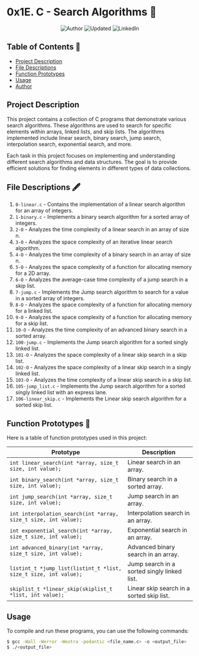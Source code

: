 # 0x1E. C - Search Algorithms 📖

<p align="center">
  <img src="https://img.shields.io/badge/Author-Chris Igebu-green" alt="Author">
  <img src="https://img.shields.io/badge/Updated-2023-10-10-white" alt="Updated">
  <img src="https://img.shields.io/badge/LinkedIn-christopher-igebu-green" alt="LinkedIn">
</p>

</p>

## Table of Contents 📑
- [Project Description](#project-description)
- [File Descriptions](#file-descriptions)
- [Function Prototypes](#function-prototypes)
- [Usage](#usage)
- [Author](#author)

## Project Description

This project contains a collection of C programs that demonstrate various search algorithms. These algorithms are used to search for specific elements within arrays, linked lists, and skip lists. The algorithms implemented include linear search, binary search, jump search, interpolation search, exponential search, and more.

Each task in this project focuses on implementing and understanding different search algorithms and data structures. The goal is to provide efficient solutions for finding elements in different types of data collections.

## File Descriptions 🖋

1. `0-linear.c` - Contains the implementation of a linear search algorithm for an array of integers.
2. `1-binary.c` - Implements a binary search algorithm for a sorted array of integers.
3. `2-O` - Analyzes the time complexity of a linear search in an array of size n.
4. `3-O` - Analyzes the space complexity of an iterative linear search algorithm.
5. `4-O` - Analyzes the time complexity of a binary search in an array of size n.
6. `5-O` - Analyzes the space complexity of a function for allocating memory for a 2D array.
7. `6-O` - Analyzes the average-case time complexity of a jump search in a skip list.
8. `7-jump.c` - Implements the Jump search algorithm to search for a value in a sorted array of integers.
9. `8-O` - Analyzes the space complexity of a function for allocating memory for a linked list.
10. `9-O` - Analyzes the space complexity of a function for allocating memory for a skip list.
11. `10-O` - Analyzes the time complexity of an advanced binary search in a sorted array.
12. `100-jump.c` - Implements the Jump search algorithm for a sorted singly linked list.
13. `101-O` - Analyzes the space complexity of a linear skip search in a skip list.
14. `102-O` - Analyzes the space complexity of a linear skip search in a singly linked list.
15. `103-O` - Analyzes the time complexity of a linear skip search in a skip list.
16. `105-jump_list.c` - Implements the Jump search algorithm for a sorted singly linked list with an express lane.
17. `106-linear_skip.c` - Implements the Linear skip search algorithm for a sorted skip list.

## Function Prototypes 📜

Here is a table of function prototypes used in this project:

| Prototype                                     | Description                               |
|-----------------------------------------------|-------------------------------------------|
| `int linear_search(int *array, size_t size, int value);` | Linear search in an array.               |
| `int binary_search(int *array, size_t size, int value);` | Binary search in a sorted array.        |
| `int jump_search(int *array, size_t size, int value);`   | Jump search in an array.                |
| `int interpolation_search(int *array, size_t size, int value);` | Interpolation search in an array. |
| `int exponential_search(int *array, size_t size, int value);` | Exponential search in an array.     |
| `int advanced_binary(int *array, size_t size, int value);`   | Advanced binary search in an array.  |
| `listint_t *jump_list(listint_t *list, size_t size, int value);` | Jump search in a sorted singly linked list. |
| `skiplist_t *linear_skip(skiplist_t *list, int value);` | Linear skip search in a sorted skip list. |

## Usage

To compile and run these programs, you can use the following commands:

```bash
$ gcc -Wall -Werror -Wextra -pedantic <file_name.c> -o <output_file>
$ ./<output_file>

